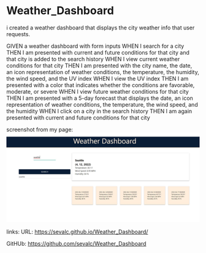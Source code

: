# Weather_Dashboard
i created a weather dashboard that displays the city weather info that user requests. 

GIVEN a weather dashboard with form inputs
WHEN I search for a city
THEN I am presented with current and future conditions for that city and that city is added to the search history
WHEN I view current weather conditions for that city
THEN I am presented with the city name, the date, an icon representation of weather conditions, the temperature, the humidity, the wind speed, and the UV index
WHEN I view the UV index
THEN I am presented with a color that indicates whether the conditions are favorable, moderate, or severe
WHEN I view future weather conditions for that city
THEN I am presented with a 5-day forecast that displays the date, an icon representation of weather conditions, the temperature, the wind speed, and the humidity
WHEN I click on a city in the search history
THEN I am again presented with current and future conditions for that city

screenshot from my page:
![GettingStarted](screenSWeatherDashboard.JPG)

links:
URL:
https://sevalc.github.io/Weather_Dashboard/

GitHUb:
https://github.com/sevalc/Weather_Dashboard



